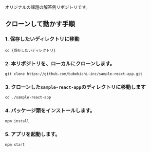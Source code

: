 オリジナルの課題の解答例リポジトリです。

## クローンして動かす手順
### 1. 保存したいディレクトリに移動

`cd {保存したいディレクトリ}`


### 2. 本リポジトリを、ローカルにクローンします。

`git clone https://github.com/bubekichi-inc/sample-react-app.git`


### 3. クローンした`sample-react-app`のディレクトリに移動します

`cd ./sample-react-app`


### 4. パッケージ類をインストールします。

`npm install`


### 5. アプリを起動します。

`npm start`
